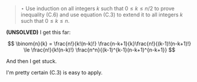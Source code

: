 > $\star$ Use induction on all integers $k$ such that $0 \le k \le n/2$ to
> prove inequality (C.6) and use equation (C.3) to extend it to all integers
> $k$ such that $0 \le k \le n$.

**(UNSOLVED)** I get this far:

$$ \binom{n}{k} = \frac{n!}{k!(n-k)!} \frac{n-k+1}{k}\frac{n!}{(k-1)!(n-k+1)!}
              \le \frac{n!}{k!(n-k)!} \frac{n^n}{(k-1)^{k-1}(n-k+1)^{n-k+1}} $$

And then I get stuck.

I'm pretty certain (C.3) is easy to apply.
